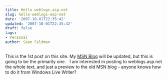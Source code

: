```yaml
---
title: Hello weblogs.asp.net
slug: hello-weblogs-asp-net
date: '2007-10-01T22:35:42'
updated: '2007-10-01T22:35:42'
draft: false
tags:
- Personal
author: Sean Feldman
---
```

This is the 1st post on this site. My [MSN Blog](http://seanfeldman.spaces.live.com/) will be updated, but this is going to be the primarily one.   I am interested in posting to weblogs.asp.net the whole text, and just a preview to the old MSN blog - anyone knows how to do it from Windows Live Writer?
